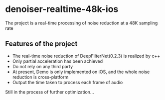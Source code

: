 # denoiser-realtime-48k-ios
The project is a real-time processing of noise reduction at a 48K sampling rate

## Features of the project
* The real-time noise reduction of DeepFilterNet(0.2.3) is realized by c++
* Only partial acceleration has been achieved
* Do not rely on any third party
* At present, Demo is only implemented on iOS, and the whole noise reduction is cross-platform
* Output the time taken to process each frame of audio

Still in the process of further optimization...
